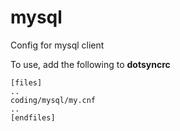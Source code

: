 mysql
=====

Config for mysql client

To use, add the following to **dotsyncrc**

    [files]
    ..
    coding/mysql/my.cnf
    ..
    [endfiles]

